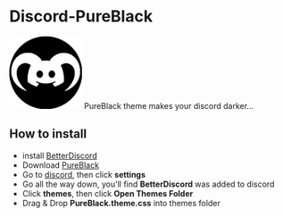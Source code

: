 # Discord-PureBlack
<img src="icon.png" height="130" title="Icon" alt="">
PureBlack theme makes your discord darker...

## How to install
* install <a href="https://betterdiscord.app">BetterDiscord</a>
* Download <a href="PureBlack.theme.css">PureBlack</a>
* Go to <a href="https://discord.com">discord</a>, then click <b>settings</b>
* Go all the way down, you'll find <b>BetterDiscord</b> was added to discord
* Click <b>themes</b>, then click <b>Open Themes Folder</b>
* Drag & Drop <b>PureBlack.theme.css</b> into themes folder
